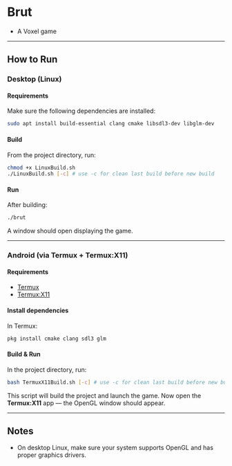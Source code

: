 # Brut

- A Voxel game
---

## How to Run

### Desktop (Linux)

#### Requirements

Make sure the following dependencies are installed:

```bash
sudo apt install build-essential clang cmake libsdl3-dev libglm-dev
```

#### Build

From the project directory, run:

```bash
chmod +x LinuxBuild.sh
./LinuxBuild.sh [-c] # use -c for clean last build before new build
```

#### Run

After building:

```bash
./brut
```

A window should open displaying the game.

---

### Android (via Termux + Termux:X11)

#### Requirements

- [Termux](https://f-droid.org/en/packages/com.termux/)
- [Termux:X11](https://github.com/termux/termux-x11)

#### Install dependencies

In Termux:

```bash
pkg install cmake clang sdl3 glm
```

#### Build & Run

In the project directory, run:

```bash
bash TermuxX11Build.sh [-c] # use -c for clean last build before new build
```

This script will build the project and launch the game.
Now open the **Termux:X11** app — the OpenGL window should appear.

---

## Notes
- On desktop Linux, make sure your system supports OpenGL and has proper graphics drivers.
